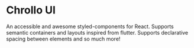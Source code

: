 # Chrollo UI

An accessible and awesome styled-components for React. Supports semantic containers and layouts inspired from flutter. Supports declarative spacing between elements and so much more!